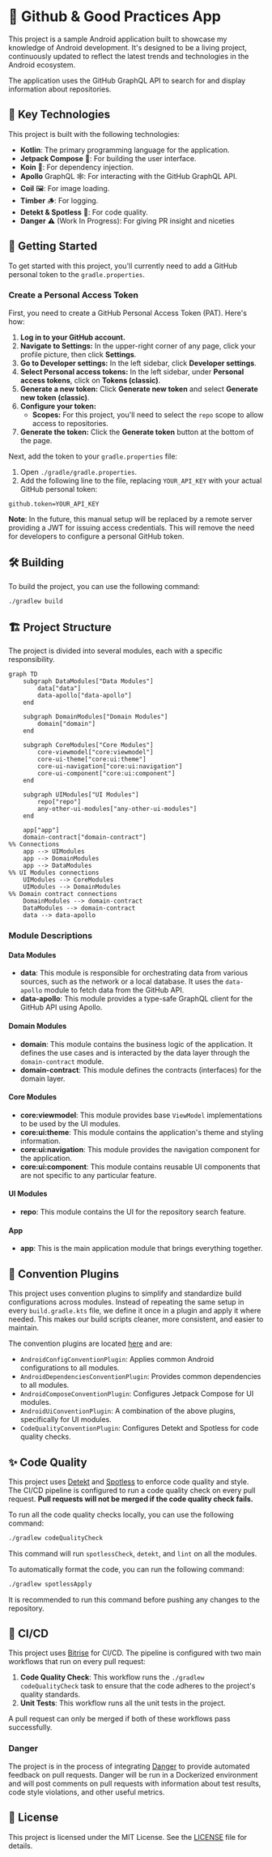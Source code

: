 # 📱 Github & Good Practices App

This project is a sample Android application built to showcase my knowledge of Android development.
It's designed to be a living project, continuously updated to reflect the latest trends and technologies in the Android ecosystem.

The application uses the GitHub GraphQL API to search for and display information about repositories.

## 🚀 Key Technologies

This project is built with the following technologies:

*   **Kotlin**: The primary programming language for the application.
*   **Jetpack Compose** 🎨: For building the user interface.
*   **Koin** 💉: For dependency injection.
*   **Apollo**  GraphQL 🕸️: For interacting with the GitHub GraphQL API.
*   **Coil** 🖼️: For image loading.
*   **Timber** 🪵: For logging.
*   **Detekt & Spotless** 🧼: For code quality.
*   **Danger** ⚠️ (Work In Progress): For giving PR insight and niceties

## 🏁 Getting Started

To get started with this project, you'll currently need to add a GitHub personal token to the `gradle.properties`.

### Create a Personal Access Token

First, you need to create a GitHub Personal Access Token (PAT). Here's how:

1.  **Log in to your GitHub account.**
2.  **Navigate to Settings:** In the upper-right corner of any page, click your profile picture, then click **Settings**.
3.  **Go to Developer settings:** In the left sidebar, click **Developer settings**.
4.  **Select Personal access tokens:** In the left sidebar, under **Personal access tokens**, click on **Tokens (classic)**.
5.  **Generate a new token:** Click **Generate new token** and select **Generate new token (classic)**.
6.  **Configure your token:**
    *   **Scopes:** For this project, you'll need to select the `repo` scope to allow access to repositories.
7.  **Generate the token:** Click the **Generate token** button at the bottom of the page.

Next, add the token to your `gradle.properties` file:

1.  Open `./gradle/gradle.properties`.
2.  Add the following line to the file, replacing `YOUR_API_KEY` with your actual GitHub personal token:

```
github.token=YOUR_API_KEY
```

**Note**: In the future, this manual setup will be replaced by a remote server providing a JWT for issuing access credentials. This will remove the need for developers to configure a personal GitHub token.

## 🛠️ Building

To build the project, you can use the following command:

```bash
./gradlew build
```

## 🏗️ Project Structure

The project is divided into several modules, each with a specific responsibility.

```mermaid
graph TD
    subgraph DataModules["Data Modules"]
        data["data"]
        data-apollo["data-apollo"]
    end

    subgraph DomainModules["Domain Modules"]
        domain["domain"]
    end

    subgraph CoreModules["Core Modules"]
        core-viewmodel["core:viewmodel"]
        core-ui-theme["core:ui:theme"]
        core-ui-navigation["core:ui:navigation"]
        core-ui-component["core:ui:component"]
    end

    subgraph UIModules["UI Modules"]
        repo["repo"]
        any-other-ui-modules["any-other-ui-modules"]
    end

    app["app"]
    domain-contract["domain-contract"]
%% Connections
    app --> UIModules
    app --> DomainModules
    app --> DataModules
%% UI Modules connections
    UIModules --> CoreModules
    UIModules --> DomainModules
%% Domain contract connections
    DomainModules --> domain-contract
    DataModules --> domain-contract
    data --> data-apollo
```

### Module Descriptions

#### Data Modules

*   **data**: This module is responsible for orchestrating data from various sources, such as the network or a local database. It uses the `data-apollo` module to fetch data from the GitHub API.
*   **data-apollo**: This module provides a type-safe GraphQL client for the GitHub API using Apollo.

#### Domain Modules

*   **domain**: This module contains the business logic of the application. It defines the use cases and is interacted by the data layer through the `domain-contract` module.
*   **domain-contract**: This module defines the contracts (interfaces) for the domain layer.

#### Core Modules

*   **core:viewmodel**: This module provides base `ViewModel` implementations to be used by the UI modules.
*   **core:ui:theme**: This module contains the application's theme and styling information.
*   **core:ui:navigation**: This module provides the navigation component for the application.
*   **core:ui:component**: This module contains reusable UI components that are not specific to any particular feature.

#### UI Modules

*   **repo**: This module contains the UI for the repository search feature.

#### App

*   **app**: This is the main application module that brings everything together.

## 🧩 Convention Plugins

This project uses convention plugins to simplify and standardize build configurations across modules. Instead of repeating the same setup in every `build.gradle.kts` file, we define it once in a plugin and apply it where needed. This makes our build scripts cleaner, more consistent, and easier to maintain.

The convention plugins are located [here](config/build-logic/convention) and are:

*   `AndroidConfigConventionPlugin`: Applies common Android configurations to all modules.
*   `AndroidDependenciesConventionPlugin`: Provides common dependencies to all modules.
*   `AndroidComposeConventionPlugin`: Configures Jetpack Compose for UI modules.
*   `AndroidUiConventionPlugin`: A combination of the above plugins, specifically for UI modules.
*   `CodeQualityConventionPlugin`: Configures Detekt and Spotless for code quality checks.

## ✨ Code Quality

This project uses [Detekt](https://detekt.dev/) and [Spotless](https://github.com/diffplug/spotless) to enforce code quality and style. The CI/CD pipeline is configured to run a code quality check on every pull request. **Pull requests will not be merged if the code quality check fails.**

To run all the code quality checks locally, you can use the following command:

```bash
./gradlew codeQualityCheck
```

This command will run `spotlessCheck`, `detekt`, and `lint` on all the modules.

To automatically format the code, you can run the following command:

```bash
./gradlew spotlessApply
```

It is recommended to run this command before pushing any changes to the repository.

## 🤖 CI/CD

This project uses [Bitrise](https://www.bitrise.io/) for CI/CD. The pipeline is configured with two main workflows that run on every pull request:

1.  **Code Quality Check**: This workflow runs the `./gradlew codeQualityCheck` task to ensure that the code adheres to the project's quality standards.
2.  **Unit Tests**: This workflow runs all the unit tests in the project.

A pull request can only be merged if both of these workflows pass successfully.

### Danger

The project is in the process of integrating [Danger](https://danger.systems/ruby/) to provide automated feedback on pull requests. Danger will be run in a Dockerized environment and will post comments on pull requests with information about test results, code style violations, and other useful metrics.

## 📄 License

This project is licensed under the MIT License. See the [LICENSE](LICENSE) file for details.
